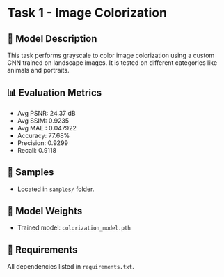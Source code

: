 # Task 1 - Image Colorization

## 🔧 Model Description
This task performs grayscale to color image colorization using a custom CNN trained on landscape images. It is tested on different categories like animals and portraits.

## 📊 Evaluation Metrics
- Avg PSNR: 24.37 dB
- Avg SSIM: 0.9235
- Avg MAE : 0.047922
- Accuracy: 77.68%
- Precision: 0.9299
- Recall: 0.9118

## 🐾 Samples
- Located in `samples/` folder.

## 💾 Model Weights
- Trained model: `colorization_model.pth`

## 🧪 Requirements
All dependencies listed in `requirements.txt`.
